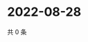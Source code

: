 # 2022-08-28

共 0 条

<!-- BEGIN WEIBO -->
<!-- 最后更新时间 Sun Aug 28 2022 11:17:51 GMT+0800 (China Standard Time) -->

<!-- END WEIBO -->
